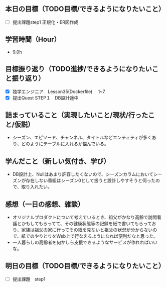 ## 本日の目標（TODO目標/できるようになりたいこと）
- [ ] 提出課題step1 正規化・ER図作成
## 学習時間（Hour）
- 9.0h
## 目標振り返り（TODO進捗/できるようになりたいこと振り返り）
- [x] 独学エンジニア　Lesson35(Dockerfile)　 1~7
- [x] 提出Quest STEP１　DB設計途中
## 詰まっていること（実現したいこと/現状/行ったこと/仮説）
- シーズン、エピソード、チャンネル、タイトルなどエンティティが多くあり、どのようにテーブルに入れるか悩んでいる。
## 学んだこと（新しい気付き、学び）
- DB設計上、Nullはあまり許容したくないので、シーズンカラムにおいてシーズンが存在しない番組はシーズン0として扱うと設計しやすそうと伺ったので、取り入れたい。
## 感想（一日の感想、雑談）
- オリジナルプロダクトについて考えているとき、祖父がかなり高齢で訪問看護とかもしてもらってて、その健康状態等の記録を紙で書いてもらっており、家族は祖父の家に行ってその紙を見ないと祖父の状況が分からないので、紙でのやりとりをWeb上で行なえるようになれば便利だなと思った。
- 一人暮らしの高齢者を何かしら支援できるようなサービスが作れればいいな。
## 明日の目標（TODO目標/できるようになりたいこと）
- [ ] 提出課題　step1
